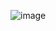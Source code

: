 ![image](https://github.com/Lz1Hadlock/currency-converter-app/assets/159856874/2cf8bdfe-4725-4860-b454-9711ee00af6f)
